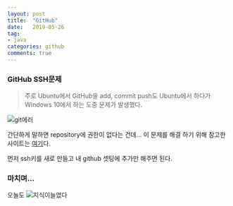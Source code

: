 ```yaml
---
layout: post
title:  "GitHub"
date:   2019-05-26
tag:
- java
categories: github
comments: true
---
```

### GitHub SSH문제

> 주로 Ubuntu에서 GitHub을 add, commit push도 Ubuntu에서 하다가 Windows 10에서 하는 도중 문제가 발생했다.

![git에러](C:\Users\locks\Desktop\git에러.png)

간단하게 말하면 repository에 권한이 없다는 건데... 이 문제를 해결 하기 위해 참고한 사이트는 [여기](<https://jdblischak.github.io/2014-09-18-chicago/novice/git/05-sshkeys.html>)다.

먼저 ssh키를 새로 만들고 내 github 셋팅에 추가만 해주면 된다.

### 마치며...
 오늘도
 ![지식이늘었다](C:\Users\locks\Desktop\지식이늘었다.gif)

